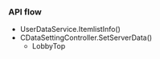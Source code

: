 
### API flow

- UserDataService.ItemlistInfo()
- CDataSettingController.SetServerData()
	- LobbyTop
